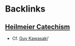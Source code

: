
# Backlinks
## [Heilmeier Catechism](<Heilmeier Catechism.md>)
- Cf. [Guy Kawasaki](<Guy Kawasaki.md>)'

